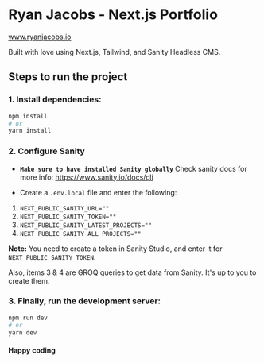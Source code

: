 # Ryan Jacobs - Next.js Portfolio

www.ryanjacobs.io

Built with love using Next.js, Tailwind, and Sanity Headless CMS.

## Steps to run the project

### 1. Install dependencies:

```bash
npm install
# or
yarn install
```

### 2. Configure Sanity

- **`Make sure to have installed Sanity globally`**
  Check sanity docs for more info: https://www.sanity.io/docs/cli

- Create a `.env.local` file and enter the following:

1. `NEXT_PUBLIC_SANITY_URL=""`
2. `NEXT_PUBLIC_SANITY_TOKEN=""`
3. `NEXT_PUBLIC_SANITY_LATEST_PROJECTS=""`
4. `NEXT_PUBLIC_SANITY_ALL_PROJECTS=""`

**Note:** You need to create a token in Sanity Studio, and enter it for `NEXT_PUBLIC_SANITY_TOKEN`.

Also, items 3 & 4 are GROQ queries to get data from Sanity. It's up to you to create them.

### 3. Finally, run the development server:

```bash
npm run dev
# or
yarn dev
```

#### Happy coding
